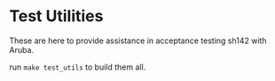 Test Utilities
==============

These are here to provide assistance in acceptance testing sh142 with Aruba.

run `make test_utils` to build them all.
